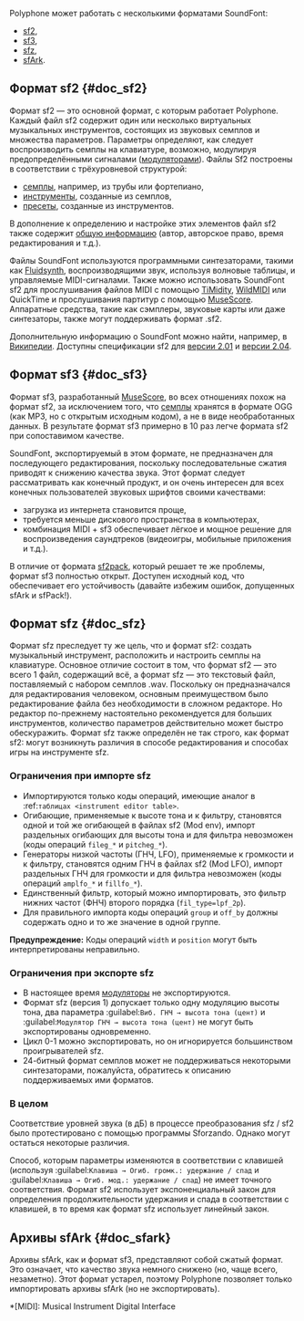 Polyphone может работать с несколькими форматами SoundFont:

* [sf2](#doc_sf2),
* [sf3](#doc_sf3),
* [sfz](#doc_sfz),
* [sfArk](#doc_sfark).


## Формат sf2 {#doc_sf2}


Формат sf2 — это основной формат, с которым работает Polyphone.
Каждый файл sf2 содержит один или несколько виртуальных музыкальных инструментов, состоящих из звуковых семплов и множества параметров.
Параметры определяют, как следует воспроизводить семплы на клавиатуре, возможно, модулируя предопределёнными сигналами ([модуляторами](manual/soundfont-editor/editing-pages/instrument-editor.md#doc_modulator)).
Файлы Sf2 построены в соответствии с трёхуровневой структурой:

* [семплы](manual/soundfont-editor/editing-pages/sample-editor.md), например, из трубы или фортепиано,
* [инструменты](manual/soundfont-editor/editing-pages/instrument-editor.md), созданные из семплов,
* [пресеты](manual/soundfont-editor/editing-pages/preset-editor.md), созданные из инструментов.

В дополнение к определению и настройке этих элементов файл sf2 также содержит [общую информацию](manual/soundfont-editor/editing-pages/editing-of-the-general-information.md) (автор, авторское право, время редактирования и т.д.).

Файлы SoundFont используются программными синтезаторами, такими как <a href="http://www.fluidsynth.org/" target="_blank">Fluidsynth</a>, воспроизводящими звук, используя волновые таблицы, и управляемые MIDI-сигналами.
Также можно использовать SoundFont sf2 для прослушивания файлов MIDI с помощью <a href="https://sourceforge.net/projects/timidity" target="_blank">TiMidity</a>, <a href="https://www.mindwerks.net/projects/wildmidi" target="_blank">WildMIDI</a> или QuickTime и прослушивания партитур с помощью <a href="https://musescore.org/" target="_blank">MuseScore</a>.
Аппаратные средства, такие как сэмплеры, звуковые карты или даже синтезаторы, также могут поддерживать формат .sf2.

Дополнительную информацию о SoundFont можно найти, например, в <a href="https://en.wikipedia.org/wiki/SoundFont" target="_blank">Википедии</a>.
Доступны спецификации sf2 для [версии 2.01](downloads/sf_specifications_v2.01.pdf) и [версии 2.04](downloads/sf_specifications_v2.04.pdf).


## Формат sf3 {#doc_sf3}


Формат sf3, разработанный <a href="https://musescore.org/" target="_blank">MuseScore</a>, во всех отношениях похож на формат sf2, за исключением того, что [семплы](manual/soundfont-editor/editing-pages/sample-editor.md) хранятся в формате OGG (как MP3, но с открытым исходным кодом), а не в виде необработанных данных.
В результате формат sf3 примерно в 10 раз легче формата sf2 при сопоставимом качестве.

SoundFont, экспортируемый в этом формате, не предназначен для последующего редактирования, поскольку последовательные сжатия приводят к снижению качества звука.
Этот формат следует рассматривать как конечный продукт, и он очень интересен для всех конечных пользователей звуковых шрифтов своими качествами:

* загрузка из интернета становится проще,
* требуется меньше дискового пространства в компьютерах,
* комбинация MIDI + sf3 обеспечивает лёгкое и мощное решение для воспроизведения саундтреков (видеоигры, мобильные приложения и т.д.).

В отличие от формата <a href="http://www.fmjsoft.com/fmt/sf2pack.htm" target="_blank">sf2pack</a>, который решает те же проблемы, формат sf3 полностью открыт.
Доступен исходный код, что обеспечивает его устойчивость (давайте избежим ошибок, допущенных sfArk и sfPack!).


## Формат sfz {#doc_sfz}


Формат sfz преследует ту же цель, что и формат sf2: создать музыкальный инструмент, расположить и настроить семплы на клавиатуре.
Основное отличие состоит в том, что формат sf2 — это всего 1 файл, содержащий всё, а формат sfz — это текстовый файл, поставляемый с набором семплов .wav.
Поскольку он предназначался для редактирования человеком, основным преимуществом было редактирование файла без необходимости в сложном редакторе.
Но редактор по-прежнему настоятельно рекомендуется для больших инструментов, количество параметров действительно может быстро обескуражить.
Формат sfz также определён не так строго, как формат sf2: могут возникнуть различия в способе редактирования и способах игры на инструменте sfz.


### Ограничения при импорте sfz


* Импортируются только коды операций, имеющие аналог в :ref:`таблицах <instrument editor table>`.
* Огибающие, применяемые к высоте тона и к фильтру, становятся одной и той же огибающей в файлах sf2 (Mod env), импорт раздельных огибающих для высоты тона и для фильтра невозможен (коды операций ``fileg_*`` и ``pitcheg_*``).
* Генераторы низкой частоты (ГНЧ, LFO), применяемые к громкости и к фильтру, становятся одним ГНЧ в файлах sf2 (Mod LFO), импорт раздельных ГНЧ для громкости и для фильтра невозможен (коды операций ``amplfo_*`` и ``fillfo_*``).
* Единственный фильтр, который можно импортировать, это фильтр нижних частот (ФНЧ) второго порядка (``fil_type=lpf_2p``).
* Для правильного импорта коды операций ``group`` и ``off_by`` должны содержать одно и то же значение в одной группе.

**Предупреждение:** Коды операций ``width`` и ``position`` могут быть интерпретированы неправильно.


### Ограничения при экспорте sfz


* В настоящее время [модуляторы](manual/soundfont-editor/editing-pages/instrument-editor.md#doc_modulator) не экспортируются.
* Формат sfz (версия 1) допускает только одну модуляцию высоты тона, два параметра :guilabel:`Виб. ГНЧ → высота тона (цент)` и :guilabel:`Модулятор ГНЧ → высота тона (цент)` не могут быть экспортированы одновременно.
* Цикл 0-1 можно экспортировать, но он игнорируется большинством проигрывателей sfz.
* 24-битный формат семплов может не поддерживаться некоторыми синтезаторами, пожалуйста, обратитесь к описанию поддерживаемых ими форматов.


### В целом


Соответствие уровней звука (в дБ) в процессе преобразования sfz / sf2 было протестировано с помощью программы Sforzando.
Однако могут остаться некоторые различия.

Способ, которым параметры изменяются в соответствии с клавишей (используя :guilabel:`Клавиша → Огиб. громк.: удержание / спад` и :guilabel:`Клавиша → Огиб. мод.: удержание / спад`) не имеет точного соответствия.
Формат sf2 использует экспоненциальный закон для определения продолжительности удержания и спада в соответствии с клавишей, в то время как формат sfz использует линейный закон.


## Архивы sfArk {#doc_sfark}


Архивы sfArk, как и формат sf3, представляют собой сжатый формат.
Это означает, что качество звука немного снижено (но, чаще всего, незаметно).
Этот формат устарел, поэтому Polyphone позволяет только импортировать архивы sfArk (но не экспортировать).



*[MIDI]: Musical Instrument Digital Interface
